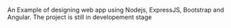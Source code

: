 An Example of designing web app using Nodejs, ExpressJS, Bootstrap and Angular. The project is still in developement stage
